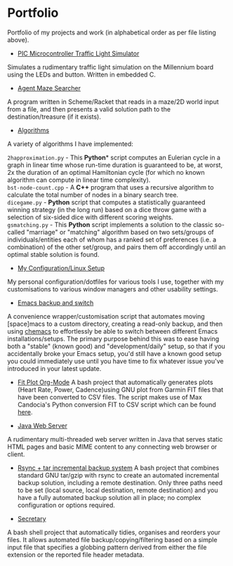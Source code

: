 # Portfolio

Portfolio of my projects and work (in alphabetical order as per file listing above).  

- [PIC Microcontroller Traffic Light Simulator](./PIC-traffic-light)

Simulates a rudimentary traffic light simulation on the Millennium board using the LEDs and button. Written in embedded C.  

- [Agent Maze Searcher](./agent-maze-searcher)

A program written in Scheme/Racket that reads in a maze/2D world input from a file, and then presents a valid solution path to the destination/treasure (if it exists).  

- [Algorithms](./algorithms)

A variety of algorithms I have implemented:

`2happroximation.py` - This **Python*** script computes an Eulerian cycle in a graph in linear time whose run-time duration is guaranteed to be, at worst, 2x the duration of an optimal Hamiltonian cycle (for which no known algorithm can compute in linear time complexity).  
`bst-node-count.cpp` - A **C++** program that uses a recursive algorithm to calculate the total number of nodes in a binary search tree.  
`dicegame.py` - **Python** script that computes a statistically guaranteed winning strategy (in the long run) based on a dice throw game with a selection of six-sided dice with different scoring weights.  
`gsmatching.py` - This **Python** script implements a solution to the classic so-called "marriage" or "matching" algorithm based on two sets/groups of individuals/entities each of whom has a ranked set of preferences (i.e. a combination) of the other set/group, and pairs them off accordingly until an optimal stable solution is found.  

- [My Configuration/Linux Setup](./config)

My personal configuration/dotfiles for various tools I use, together with my customisations to various window managers and other usability settings.  

- [Emacs backup and switch](./emacs-backup-and-switch)

A convenience wrapper/customisation script that automates moving [space]macs to a custom directory, creating a read-only backup, and then using [chemacs](https://github.com/plexus/chemacs) to effortlessly be able to switch between different Emacs installations/setups. The primary purpose behind this was to ease having both a "stable" (known good) and "development/daily" setup, so that if you accidentally broke your Emacs setup, you'd still have a known good setup you could immediately use until you have time to fix whatever issue you've introduced in your latest update.  

- [Fit Plot Org-Mode](./fit-plot-org-mode) A bash project that automatically generates plots (Heart Rate, Power, Cadence)using GNU plot from Garmin FIT files that have been converted to CSV files. The script makes use of Max Candocia's Python conversion FIT to CSV script which can be found [here](https://github.com/mcandocia/fit_processing).  

- [Java Web Server](./java-mt-webserver)

A rudimentary multi-threaded web server written in Java that serves static HTML pages and basic MIME content to any connecting web browser or client.  

- [Rsync + tar incremental backup system](./rsync-incremental-backup) A bash project that combines standard GNU tar/gzip with rsync to create an automated incremental backup solution, including a remote destination. Only three paths need to be set (local source, local destination, remote destination) and you have a fully automated backup solution all in place; no complex configuration or options required.  

- [Secretary](./secretary)

A bash shell project that automatically tidies, organises and reorders your files. It allows automated file backup/copying/filtering based on a simple input file that specifies a globbing pattern derived from either the file extension or the reported file header metadata.  
